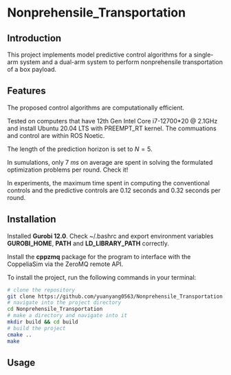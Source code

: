 # Nonprehensile_Transportation

## Introduction

This project implements model predictive control algorithms for a single-arm system and a dual-arm system to perform nonprehensile transportation of a box payload.

## Features

The proposed control algorithms are computationally efficient.

Tested on computers that have 12th Gen Intel Core i7-12700*20 @ 2.1GHz and install Ubuntu 20.04 LTS with PREEMPT_RT kernel. The commuations and control are within ROS Noetic.

The length of the prediction horizon is set to $N=5$.

In sumulations, only $7~ms$ on average are spent in solving the formulated optimization problems per round. Check it!

In experiments, the maximum time spent in computing the conventional controls and the predictive controls are 0.12 seconds and 0.32 seconds per round. 

## Installation

Installed **Gurobi 12.0**. Check ~/.bashrc and export environment variables **GUROBI_HOME**, **PATH** and **LD_LIBRARY_PATH** correctly.

Install the **cppzmq** package for the program to interface with the CoppeliaSim via the ZeroMQ remote API.

To install the project, run the following commands in your terminal:

```bash
# clone the repository
git clone https://github.com/yuanyang0563/Nonprehensile_Transportation.git
# navigate into the project directory
cd Nonprehensile_Transportation
# make a directory and navigate into it
mkdir build && cd build
# build the project
cmake ..
make

```

## Usage
